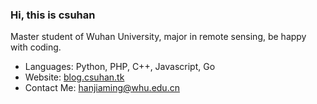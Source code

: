 ### Hi, this is csuhan
Master student of Wuhan University, major in remote sensing, be happy with coding.
- Languages: Python, PHP, C++, Javascript, Go
- Website: [blog.csuhan.tk](https://blog.csuhan.tk)
- Contact Me: hanjiaming@whu.edu.cn